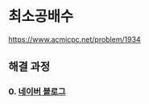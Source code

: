 # 최소공배수
https://www.acmicpc.net/problem/1934
## 해결 과정
### 0. [네이버 블로그](https://blog.naver.com/alsrua7222/222603173272)
